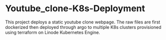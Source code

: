 # Youtube_clone-K8s-Deployment
This project deploys a static youtube clone webpage. The raw files are first dockerized then deployed through argo to multiple K8s clusters provisioned using terraform on Linode Kubernetes Engine.
